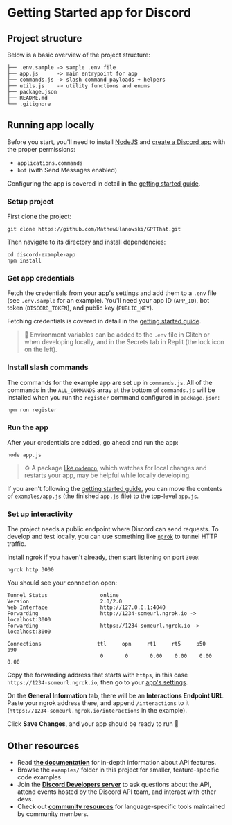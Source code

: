 # Getting Started app for Discord


## Project structure
Below is a basic overview of the project structure:

```
├── .env.sample -> sample .env file
├── app.js      -> main entrypoint for app
├── commands.js -> slash command payloads + helpers
├── utils.js    -> utility functions and enums
├── package.json
├── README.md
└── .gitignore
```

## Running app locally

Before you start, you'll need to install [NodeJS](https://nodejs.org/en/download/) and [create a Discord app](https://discord.com/developers/applications) with the proper permissions:
- `applications.commands`
- `bot` (with Send Messages enabled)


Configuring the app is covered in detail in the [getting started guide](https://discord.com/developers/docs/getting-started).

### Setup project

First clone the project:
```
git clone https://github.com/MathewUlanowski/GPTThat.git
```

Then navigate to its directory and install dependencies:
```
cd discord-example-app
npm install
```
### Get app credentials

Fetch the credentials from your app's settings and add them to a `.env` file (see `.env.sample` for an example). You'll need your app ID (`APP_ID`), bot token (`DISCORD_TOKEN`), and public key (`PUBLIC_KEY`).

Fetching credentials is covered in detail in the [getting started guide](https://discord.com/developers/docs/getting-started).

> 🔑 Environment variables can be added to the `.env` file in Glitch or when developing locally, and in the Secrets tab in Replit (the lock icon on the left).

### Install slash commands

The commands for the example app are set up in `commands.js`. All of the commands in the `ALL_COMMANDS` array at the bottom of `commands.js` will be installed when you run the `register` command configured in `package.json`:

```
npm run register
```

### Run the app

After your credentials are added, go ahead and run the app:

```
node app.js
```

> ⚙️ A package [like `nodemon`](https://github.com/remy/nodemon), which watches for local changes and restarts your app, may be helpful while locally developing.

If you aren't following the [getting started guide](https://discord.com/developers/docs/getting-started), you can move the contents of `examples/app.js` (the finished `app.js` file) to the top-level `app.js`.

### Set up interactivity

The project needs a public endpoint where Discord can send requests. To develop and test locally, you can use something like [`ngrok`](https://ngrok.com/) to tunnel HTTP traffic.

Install ngrok if you haven't already, then start listening on port `3000`:

```
ngrok http 3000
```

You should see your connection open:

```
Tunnel Status                 online
Version                       2.0/2.0
Web Interface                 http://127.0.0.1:4040
Forwarding                    http://1234-someurl.ngrok.io -> localhost:3000
Forwarding                    https://1234-someurl.ngrok.io -> localhost:3000

Connections                  ttl     opn     rt1     rt5     p50     p90
                              0       0       0.00    0.00    0.00    0.00
```

Copy the forwarding address that starts with `https`, in this case `https://1234-someurl.ngrok.io`, then go to your [app's settings](https://discord.com/developers/applications).

On the **General Information** tab, there will be an **Interactions Endpoint URL**. Paste your ngrok address there, and append `/interactions` to it (`https://1234-someurl.ngrok.io/interactions` in the example).

Click **Save Changes**, and your app should be ready to run 🚀

## Other resources
- Read **[the documentation](https://discord.com/developers/docs/intro)** for in-depth information about API features.
- Browse the `examples/` folder in this project for smaller, feature-specific code examples
- Join the **[Discord Developers server](https://discord.gg/discord-developers)** to ask questions about the API, attend events hosted by the Discord API team, and interact with other devs.
- Check out **[community resources](https://discord.com/developers/docs/topics/community-resources#community-resources)** for language-specific tools maintained by community members.
